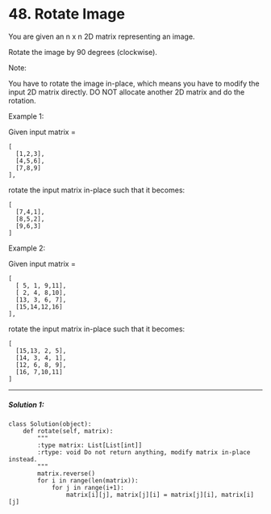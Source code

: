# 48. Rotate Image


You are given an n x n 2D matrix representing an image.

Rotate the image by 90 degrees (clockwise).

Note:

You have to rotate the image in-place, which means you have to modify the input 2D matrix directly. DO NOT allocate another 2D matrix and do the rotation.

Example 1:

Given input matrix =   

    [
      [1,2,3],  
      [4,5,6],  
      [7,8,9]
    ],

rotate the input matrix in-place such that it becomes: 

    [
      [7,4,1],
      [8,5,2],
      [9,6,3]
    ]  

Example 2:

Given input matrix =  

    [
      [ 5, 1, 9,11],  
      [ 2, 4, 8,10],  
      [13, 3, 6, 7],  
      [15,14,12,16]  
    ], 

rotate the input matrix in-place such that it becomes:  

    [
      [15,13, 2, 5],  
      [14, 3, 4, 1],  
      [12, 6, 8, 9],  
      [16, 7,10,11]  
    ]

---

##### Solution 1:
	class Solution(object):
        def rotate(self, matrix):
            """
            :type matrix: List[List[int]]
            :rtype: void Do not return anything, modify matrix in-place instead.
            """
            matrix.reverse()
            for i in range(len(matrix)):
                for j in range(i+1):
                    matrix[i][j], matrix[j][i] = matrix[j][i], matrix[i][j]

        
        